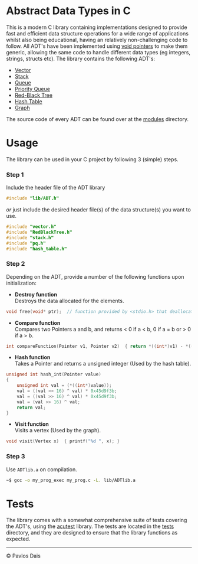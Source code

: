 # Abstract Data Types in C
This is a modern C library containing implementations designed to provide fast and efficient data structure operations for a wide range of applications whilst also being educational, having an relatively non-challenging code to follow. All ADT's have been implemented using [void pointers](https://www.geeksforgeeks.org/void-pointer-c-cpp/) to make them generic, allowing the same code to handle different data types (eg integers, strings, structs etc). The library contains the following ADT's:

* [Vector](https://github.com/pavlosdais/Abstract-Data-Types/tree/main/modules/Vector#readme)
* [Stack](https://github.com/pavlosdais/Abstract-Data-Types/tree/main/modules/Stack#readme)
* [Queue](https://github.com/pavlosdais/Abstract-Data-Types/tree/main/modules/Queue#readme)
* [Priority Queue](https://github.com/pavlosdais/Abstract-Data-Types/tree/main/modules/PriorityQueue#readme)
* [Red-Black Tree](https://github.com/pavlosdais/Abstract-Data-Types/tree/main/modules/RedBlackTree#readme)
* [Hash Table](https://github.com/pavlosdais/Abstract-Data-Types/tree/main/modules/HashTable#readme)
* [Graph](https://github.com/pavlosdais/Abstract-Data-Types/tree/main/modules/Graph#readme)

The source code of every ADT can be found over at the [modules](https://github.com/pavlosdais/Abstract-Data-Types/tree/main/modules) directory.

# Usage
The library can be used in your C project by following 3 (simple) steps.

### Step 1
Include the header file of the ADT library
```c
#include "lib/ADT.h"
```
*or* just include the desired header file(s) of the data structure(s) you want to use.
```c
#include "vector.h"
#include "RedBlackTree.h"
#include "stack.h"
#include "pq.h"
#include "hash_table.h"
```

### Step 2
Depending on the ADT, provide a number of the following functions upon initialization:
- **Destroy function** <br/>
    Destroys the data allocated for the elements.
```c
void free(void* ptr);  // function provided by <stdio.h> that deallocates memory previously allocated by ptr.
```

- **Compare function** <br/>
    Compares two Pointers a and b, and returns < 0 if a < b, 0 if a = b or > 0 if a > b.
```c
int compareFunction(Pointer v1, Pointer v2)  { return *((int*)v1) - *((int*)v2); }
```

- **Hash function** <br/>
    Takes a Pointer and returns a unsigned integer (Used by the hash table).
```c
unsigned int hash_int(Pointer value)
{
    unsigned int val = (*((int*)value));
    val = ((val >> 16) ^ val) * 0x45d9f3b;
    val = ((val >> 16) ^ val) * 0x45d9f3b;
    val = (val >> 16) ^ val;
    return val;
}
```

- **Visit function** <br/>
    Visits a vertex (Used by the graph).
```c
void visit(Vertex x)  { printf("%d ", x); }
```

### Step 3
Use `ADTlib.a` on compilation.
```bash
~$ gcc -o my_prog_exec my_prog.c -L. lib/ADTlib.a
```

# Tests
The library comes with a somewhat comprehensive suite of tests covering the ADT's, using the [acutest](https://github.com/mity/acutest) library. The tests are located in the [tests](https://github.com/pavlosdais/Abstract-Data-Types/tree/main/tests) directory, and they are designed to ensure that the library functions as expected.

---
© Pavlos Dais